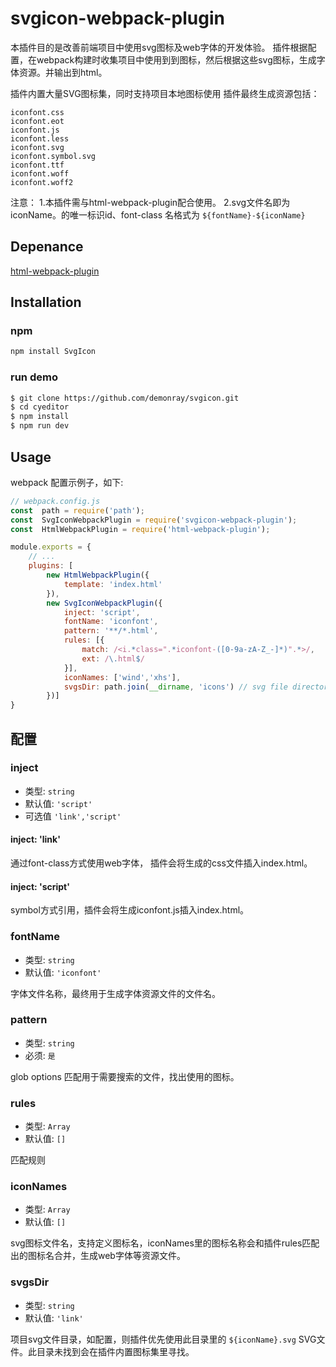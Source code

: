 
# svgicon-webpack-plugin

本插件目的是改善前端项目中使用svg图标及web字体的开发体验。
插件根据配置，在webpack构建时收集项目中使用到到图标，然后根据这些svg图标，生成字体资源。并输出到html。

插件内置大量SVG图标集，同时支持项目本地图标使用
插件最终生成资源包括：

```
iconfont.css
iconfont.eot
iconfont.js
iconfont.less
iconfont.svg
iconfont.symbol.svg
iconfont.ttf
iconfont.woff
iconfont.woff2
```

注意：
1.本插件需与html-webpack-plugin配合使用。
2.svg文件名即为iconName。<symbol>的唯一标识id、font-class 名格式为 `${fontName}-${iconName}`

## Depenance

[html-webpack-plugin](https://github.com/jantimon/html-webpack-plugin)

## Installation

### npm

```sh
npm install SvgIcon
```

### run demo

```sh
$ git clone https://github.com/demonray/svgicon.git
$ cd cyeditor
$ npm install
$ npm run dev
```

## Usage

webpack 配置示例子，如下:

```javascript
// webpack.config.js
const  path = require('path');
const  SvgIconWebpackPlugin = require('svgicon-webpack-plugin');
const  HtmlWebpackPlugin = require('html-webpack-plugin');

module.exports = {
    // ...
    plugins: [
        new HtmlWebpackPlugin({
            template: 'index.html'
        }),
        new SvgIconWebpackPlugin({
            inject: 'script',
            fontName: 'iconfont',
            pattern: '**/*.html',
            rules: [{
                match: /<i.*class=".*iconfont-([0-9a-zA-Z_-]*)".*>/,
                ext: /\.html$/
            }],
            iconNames: ['wind','xhs'],
            svgsDir: path.join(__dirname, 'icons') // svg file directory
        })]
}

```

## 配置

### inject

- 类型: `string`
- 默认值: `'script'`
- 可选值 `'link','script'`

#### inject: 'link'

通过font-class方式使用web字体， 插件会将生成的css文件插入index.html。

#### inject: 'script'

symbol方式引用，插件会将生成iconfont.js插入index.html。


### fontName

- 类型: `string`
- 默认值: `'iconfont'`

字体文件名称，最终用于生成字体资源文件的文件名。

### pattern

- 类型: `string`
- 必须: `是`

glob options 匹配用于需要搜索的文件，找出使用的图标。

### rules

- 类型: `Array`
- 默认值: `[]`

匹配规则

### iconNames

- 类型: `Array`
- 默认值: `[]`

svg图标文件名，支持定义图标名，iconNames里的图标名称会和插件rules匹配出的图标名合并，生成web字体等资源文件。

### svgsDir

- 类型: `string`
- 默认值: `'link'`

项目svg文件目录，如配置，则插件优先使用此目录里的 `${iconName}.svg` SVG文件。此目录未找到会在插件内置图标集里寻找。
